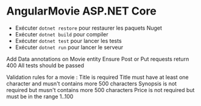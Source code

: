 AngularMovie ASP.NET Core
=========================

* Exécuter <code>dotnet restore</code> pour restaurer les paquets Nuget
* Exécuter <code>dotnet build</code> pour compiler
* Exécuter <code>dotnet test</code> pour lancer les tests
* Exécuter <code>dotnet run</code> pour lancer le serveur

Add Data annotations on Movie entity
Ensure Post or Put requests return 400 
All tests should be passed

Validation rules for a movie :
Title is required
Title must have at least one character and musn't contains more 500 characters
Synopsis is not required but musn't contains more 500 characters
Price is not required but must be in the range 1..100








